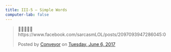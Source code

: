 ```yaml
---
title: III-5 — Simple Words
computer-lab: false
---
```


<div class="fb-post" data-href="https://www.facebook.com/permalink.php?story_fbid=1976177519281890&amp;id=1913407308892245" data-width="500" data-show-text="true"><blockquote cite="https://www.facebook.com/permalink.php?story_fbid=1976177519281890&amp;id=1913407308892245" class="fb-xfbml-parse-ignore"><p>&#x1f64e;&#x1f3fb;&#x200d;&#x2642;&#xfe0f;&#x1f64d;&#x1f3fe;
https://www.facebook.com/sarcasmLOL/posts/2097093947286045:0</p>Posted by <a href="https://www.facebook.com/Conveyor-1913407308892245/">Conveyor</a> on&nbsp;<a href="https://www.facebook.com/permalink.php?story_fbid=1976177519281890&amp;id=1913407308892245">Tuesday, June 6, 2017</a></blockquote></div>

